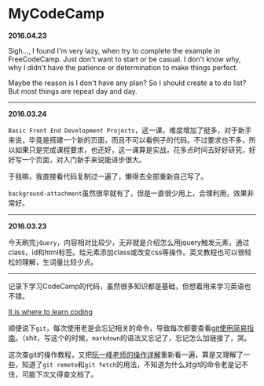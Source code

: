 # MyCodeCamp

**2016.04.23**

Sigh..., I found I'm very lazy, when try to complete the example in FreeCodeCamp. Just don't want to start or be casual. I don't know why, why I didn't have the patience or determination to make things perfect.

Maybe the reason is I don't have any plan? So I should create a to do list? But most things are repeat day and day.

---

**2016.03.24**

`Basic Front End Development Projects`，这一课，难度增加了挺多，对于新手来说，毕竟是搭建一个新的页面，而且不可以看例子的代码。不过要求也不多，所以如果只是完成课程要求，也还好，这一课算是实战，花多点时间去好好研究，好好写一个页面，对入门新手来说能进步很大。

于我嘛，我直接看代码复制过一遍了，懒得去全部重新自己写了。

`background-attachment`虽然很早就有了，但是一直很少用上，合理利用，效果非常好。

---

**2016.03.23**

今天刷完`jQuery`，内容相对比较少，无非就是介绍怎么用jquery触发元素，通过class，id和html标签。给元素添加class或改变css等操作。英文教程也可以很轻松的理解，生词量比较少点。

---

记录下学习CodeCamp的代码，虽然很多知识都是基础，但想着用来学习英语也不错。

[It is where to learn coding](http://www.freecodecamp.com/)

顺便说下`git`，每次使用老是会忘记相关的命令，导致每次都要查看[git使用简易指南](http://www.bootcss.com/p/git-guide/)。（shit，写这个的时候，`markdown`的语法又忘记了，忘记怎么加链接了，哭。

这次查git的操作教程，又把[阮一峰老师的操作详解](http://www.ruanyifeng.com/blog/2014/06/git_remote.html)重新看一遍，算是又理解了一些，知道了`git remote`和`git fetch`的用法，不知道为什么对git的命令老是记不住，可能下次又得查文档了。